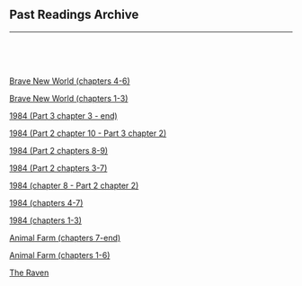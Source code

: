 <h2>Past Readings Archive</h2>
<div class="container"><hr /></div>
<hr style="height:50px; visibility:hidden;" />
<p><a href="/stwl/archive/archives/brave_new_world_chapters4-6_2-17-20.m4a">Brave New World (chapters 4-6)</a></p>
<p><a href="/stwl/archive/archives/brave_new_world_chapters1-3_2-13-20.m4a">Brave New World (chapters 1-3)</a></p>
<p><a href="/stwl/archive/archives/1984_chapter3-finish_2-10-20.m4a">1984 (Part 3 chapter 3 - end)</a></p>
<p><a href="/stwl/archive/archives/1984_chapter10-pt3chapter2_2-6-20.m4a">1984 (Part 2 chapter 10 - Part 3 chapter 2)</a></p>
<p><a href="/stwl/archive/archives/1984_chapter8-9_1-30-20.m4a">1984 (Part 2 chapters 8-9)</a></p>
<p><a href="/stwl/archive/archives/1984_chapter3-7_1-27-20.m4a">1984 (Part 2 chapters 3-7)</a></p>
<p><a href="/stwl/archive/archives/1984_chapter8-pt2chapter2_1-23-20.m4a">1984 (chapter 8 - Part 2 chapter 2)</a></p>
<p><a href="/stwl/archive/archives/1984_chapter4-7_1-20-20.m4a">1984 (chapters 4-7)</a></p>
<p><a href="/stwl/archive/archives/1984_chapter1-3_1-16-20.m4a">1984 (chapters 1-3)</a></p>
<p><a href="/stwl/archive/archives/animal_farm_chapter7-finish_1-13-20.m4a">Animal Farm (chapters 7-end)</a></p>
<p><a href="/stwl/archive/archives/animal_farm_chapter1-6_1-10-20.m4a">Animal Farm (chapters 1-6)</a></p>
<p><a href="/stwl/archive/archives/the_raven_1-6-20.m4a">The Raven</a></p>